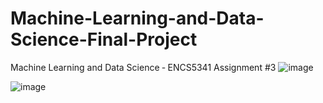 # Machine-Learning-and-Data-Science-Final-Project
Machine Learning and Data Science ‐ ENCS5341 Assignment #3
![image](https://github.com/Rama1972001/Machine-Learning-and-Data-Science-Final-Project/assets/110572038/68068049-52d8-415b-9ba7-b060a818201b)

![image](https://github.com/Rama1972001/Machine-Learning-and-Data-Science-Final-Project/assets/110572038/14e4eb72-a5d2-4ea8-9bb3-58821205be58)
